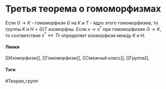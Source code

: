 # Третья теорема о гомоморфизмах
Если $G\to K$ - гомоморфизм $G$ на $K$ и $T$ - ядро этого гомоморфизма, то группы $K$ и $H=G/T$ изоморфны. Если $x\to x^{*}$ при гомоморфизме $G\to K$, то соответствие $x^{*}\leftrightarrow Tx$ определяет изоморфизм между $K$ и $H$.

#### Линки 
[[Изоморфизм]],
[[Гомоморфизм]],
[[Смежный класс]],
[[Группа]],

#### Тэги 
 #Теория_групп 